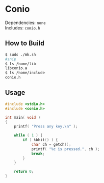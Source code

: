 # Conio

Dependencies: `none`  
Includes: `conio.h`


## How to Build

```sh
$ sudo ./mk.sh
#snip
$ ls /home/lib
libconio.a
$ ls /home/include
conio.h
```


## Usage

```c
#include <stdio.h>
#include <conio.h>

int main( void )
{
    printf( "Press any key.\n" );

    while ( 1 ) {
        if ( kbhit() ) {
            char ch = getch();
            printf( "%c is pressed.", ch );
            break;
        }
    }

    return 0;
}
```
